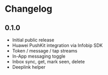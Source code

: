 # Changelog

## 0.1.0
- Initial public release
- Huawei PushKit integration via Infobip SDK
- Token / message / tap streams
- In-App messaging toggle
- Inbox sync, get, mark seen, delete
- Deeplink helper